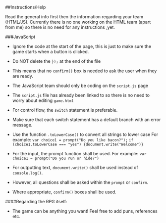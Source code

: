 ##Instructions/Help

Read the general info first then the information regarding your team (HTML/JS).
Currently there is no one working on the HTML team (apart from me) so there is no need for any instructions ,yet.

###JavaScript
* Ignore the code at the start of the page, this is just to make sure the game starts when a button is clicked.
* Do NOT delete the `});` at the end of the file
* This means that no `confirm()` box is needed to ask the user when they are ready.
* The JavaScript team should only be coding on the `script.js` page 
* The `script.js` file has already been linked to so there is no need to worry about editing `game.html`
* For control flow, the `switch` statement is preferable.
* Make sure that each switch statement has a default branch with an error message.
* Use the function `.toLowerCase()` to convert all strings to lower case
For example:
`var choice1 = prompt("Do you like bacon?");`
`if (choice1.toLowerCase === "yes") {document.write("Welcome")}`

* For the input, the prompt function shall be used. For example:
`var choice1 = prompt("Do you run or hide?")`
* For outputting text, `document.write()` shall be used instead of `console.log()`.
* However, all questions shall be asked within the `prompt` or `confirm`.
* Where appropriate, `confirm()` boxes shall be used.

####Regarding the RPG itself:
* The game can be anything you want! Feel free to add puns, references etc.
